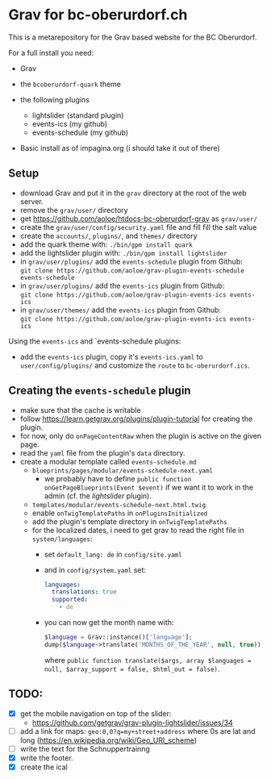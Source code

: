 # Grav for bc-oberurdorf.ch

This is a metarepository for the Grav based website for the BC Oberurdorf.

For a full install you need:

- Grav
- the `bcoberurdorf-quark` theme
- the following plugins
  - lightslider (standard plugin)
  - events-ics (my github)
  - events-schedule (my github)

- Basic install as of impagina.org (i should take it out of there)

## Setup

- download Grav and put it in the `grav` directory at the root of the web server.
- remove the `grav/user/` directory
- get <https://github.com/aoloe/htdocs-bc-oberurdorf-grav> as `grav/user/`
- create the `grav/user/config/security.yaml` file and fill fill the salt value
- create the `accounts/`, `plugins/`, and `themes/` directory
- add the quark theme with: `./bin/gpm install quark`
- add the lightslider plugin with: `./bin/gpm install lightslider`
- in `grav/user/plugins/` add the `events-schedule` plugin from Github:  
  `git clone https://github.com/aoloe/grav-plugin-events-schedule events-schedule`
- in `grav/user/plugins/` add the `events-ics` plugin from Github:  
  `git clone https://github.com/aoloe/grav-plugin-events-ics events-ics`
- in `grav/user/themes/` add the `events-ics` plugin from Github:  
  `git clone https://github.com/aoloe/grav-plugin-events-ics events-ics`


Using the `events-ics` and `events-schedule plugins:

- add the `events-ics` plugin, copy it's `events-ics.yaml` to `user/config/plugins/` and customize the `route` to `bc-oberurdorf.ics`.

## Creating the `events-schedule` plugin

- make sure that the cache is writable
- follow <https://learn.getgrav.org/plugins/plugin-tutorial> for creating the plugin.
- for now, only do `onPageContentRaw` when the plugin is active on the given page.
- read the `yaml` file from the plugin's `data` directory.
- create a modular template called `events-schedule.md`
  - `blueprints/pages/modular/events-schedule-next.yaml`
     - we probably have to define `public function onGetPageBlueprints(Event $event)` if we want it to work in the admin (cf. the _lightslider_ plugin).
  - `templates/modular/events-schedule-next.html.twig`
  - enable `onTwigTemplatePaths` in `onPluginsInitialized`
  - add the plugin's template directory in `onTwigTemplatePaths`
  - for the localized dates, i need to get grav to read the right file in `system/languages`:
    - set `default_lang: de` in `config/site.yaml`
    - and in `config/system.yaml` set:

        ```yaml
        languages:
          translations: true
          supported:
            - de
        ```
    - you can now get the month name with:

      ```php
      $language = Grav::instance()['language'];
      dump($language->translate('MONTHS_OF_THE_YEAR', null, true));
      ```

      where `public function translate($args, array $languages = null, $array_support = false, $html_out = false)`.



## TODO:

- [x] get the mobile navigation on top of the slider:
  - https://github.com/getgrav/grav-plugin-lightslider/issues/34
- [ ] add a link for maps: `geo:0,0?q=my+street+address` where 0s are lat and long (https://en.wikipedia.org/wiki/Geo_URI_scheme)
- [ ] write the text for the Schnuppertrainng
- [x] write the footer.
- [x] create the ical
